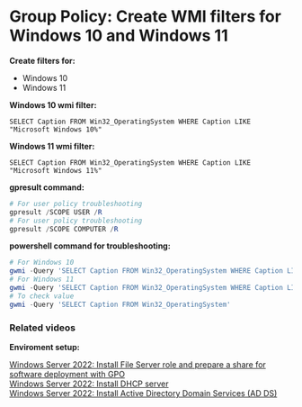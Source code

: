 # Group Policy: Create WMI filters for Windows 10 and Windows 11

<b>Create filters for:</b>

* Windows 10
* Windows 11

<b>Windows 10 wmi filter:</b>

```
SELECT Caption FROM Win32_OperatingSystem WHERE Caption LIKE "Microsoft Windows 10%"
```

<b>Windows 11 wmi filter:</b>

```
SELECT Caption FROM Win32_OperatingSystem WHERE Caption LIKE "Microsoft Windows 11%"
```

<b>gpresult command:</b>

```powershell
# For user policy troubleshooting
gpresult /SCOPE USER /R
# For user policy troubleshooting
gpresult /SCOPE COMPUTER /R
```

<b>powershell command for troubleshooting:</b>

```powershell
# For Windows 10
gwmi -Query 'SELECT Caption FROM Win32_OperatingSystem WHERE Caption LIKE "Microsoft Windows 10%"'
# For Windows 11 
gwmi -Query 'SELECT Caption FROM Win32_OperatingSystem WHERE Caption LIKE "Microsoft Windows 11%"'
# To check value
gwmi -Query 'SELECT Caption FROM Win32_OperatingSystem'
```

### Related videos

<b>Enviroment setup:</b> <br />

[Windows Server 2022: Install File Server role and prepare a share for software deployment with GPO](https://youtu.be/jEWSdC2qwyA) <br />
[Windows Server 2022: Install DHCP server](https://youtu.be/8n0MD9stQis) <br />
[Windows Server 2022: Install Active Directory Domain Services (AD DS)](https://youtu.be/1cYewbW3Tl0) <br />